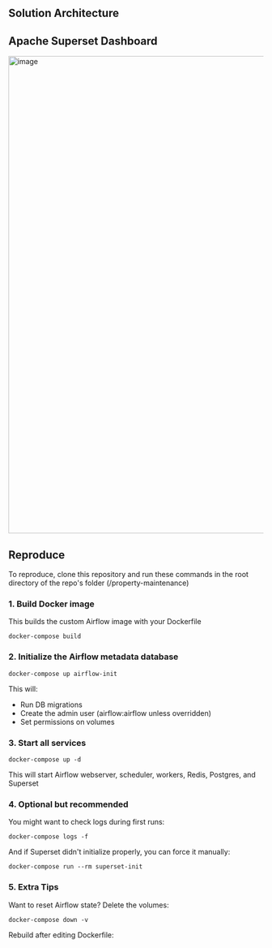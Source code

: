 ## Solution Architecture


## Apache Superset Dashboard
<img width="941" alt="image" src="https://github.com/user-attachments/assets/d40092c7-b67e-4376-97c5-8466e7bc2566" />

## Reproduce
To reproduce, clone this repository and run these commands in the root directory of the repo's folder (/property-maintenance)

### 1. Build Docker image
This builds the custom Airflow image with your Dockerfile

`docker-compose build`

### 2. Initialize the Airflow metadata database

`docker-compose up airflow-init`

This will:

- Run DB migrations
- Create the admin user (airflow:airflow unless overridden)
- Set permissions on volumes

### 3. Start all services

`docker-compose up -d`

This will start Airflow webserver, scheduler, workers, Redis, Postgres, and Superset

### 4. Optional but recommended
You might want to check logs during first runs:

`docker-compose logs -f`

And if Superset didn't initialize properly, you can force it manually:

`docker-compose run --rm superset-init`

### 5. Extra Tips
Want to reset Airflow state? Delete the volumes:

`docker-compose down -v`

Rebuild after editing Dockerfile:

